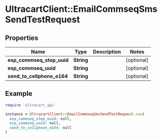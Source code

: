 # UltracartClient::EmailCommseqSmsSendTestRequest

## Properties

| Name | Type | Description | Notes |
| ---- | ---- | ----------- | ----- |
| **esp_commseq_step_uuid** | **String** |  | [optional] |
| **esp_commseq_uuid** | **String** |  | [optional] |
| **send_to_cellphone_e164** | **String** |  | [optional] |

## Example

```ruby
require 'ultracart_api'

instance = UltracartClient::EmailCommseqSmsSendTestRequest.new(
  esp_commseq_step_uuid: null,
  esp_commseq_uuid: null,
  send_to_cellphone_e164: null
)
```

